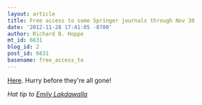 ```yaml
---
layout: article
title: Free access to some Springer journals through Nov 30
date: '2012-11-28 17:41:05 -0700'
author: Richard B. Hoppe
mt_id: 6631
blog_id: 2
post_id: 6631
basename: free_access_to
---
```

[Here](http://www.springer.com/?SGWID=0-102-12-922006-0&amp;cm_mmc=Doubleclick-_-Other-_-SMD555-_-FTABIT%20Home). Hurry before they're all gone!

_Hat tip to [Emily Lakdawalla](http://www.planetary.org/blogs/emily-lakdawalla/)_
